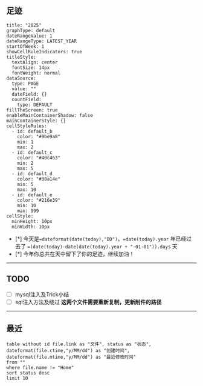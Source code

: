 ## 足迹
```contributionGraph
title: "2025"
graphType: default
dateRangeValue: 1
dateRangeType: LATEST_YEAR
startOfWeek: 1
showCellRuleIndicators: true
titleStyle:
  textAlign: center
  fontSize: 14px
  fontWeight: normal
dataSource:
  type: PAGE
  value: ""
  dateField: {}
  countField:
    type: DEFAULT
fillTheScreen: true
enableMainContainerShadow: false
mainContainerStyle: {}
cellStyleRules:
  - id: default_b
    color: "#9be9a8"
    min: 1
    max: 2
  - id: default_c
    color: "#40c463"
    min: 2
    max: 5
  - id: default_d
    color: "#30a14e"
    min: 5
    max: 10
  - id: default_e
    color: "#216e39"
    min: 10
    max: 999
cellStyle:
  minHeight: 10px
  minWidth: 10px

```
- [*] 今天是`=dateformat(date(today),"DD")`，`=date(today).year` 年已经过去了 `=(date(today)-date(date(today).year + "-01-01")).days` 天
- [*] 今年你总共在天中留下了你的足迹，继续加油！
---
## TODO
- [ ] mysql注入及Trick小结
- [ ] sql注入方法及绕过
**这两个文件需要重新复制，更新附件的路径**

---
## 最近

```dataview
table without id file.link as "文件", status as "状态", dateformat(file.ctime,"y/MM/dd") as "创建时间", dateformat(file.mtime,"y/MM/dd") as "最近修改时间"
from ""
where file.name != "Home"
sort status desc
limit 10
```
